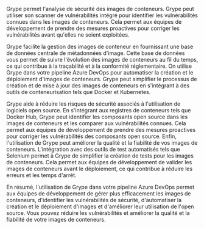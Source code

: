 Grype permet l'analyse de sécurité des images de conteneurs. Grype peut utiliser son scanner de vulnérabilités intégré pour identifier les vulnérabilités connues dans les images de conteneurs. Cela permet aux équipes de développement de prendre des mesures proactives pour corriger les vulnérabilités avant qu'elles ne soient exploitées.

Grype facilite la gestion des images de conteneur en fournissant une base de données centrale de métadonnées d'image. Cette base de données vous permet de suivre l'évolution des images de conteneurs au fil du temps, ce qui contribue à la traçabilité et à la conformité réglementaire. On utilise Grype dans votre pipeline Azure DevOps pour automatiser la création et le déploiement d'images de conteneurs. Grype peut simplifier le processus de création et de mise à jour des images de conteneurs en s'intégrant à des outils de conteneurisation tels que Docker et Kubernetes.

Grype aide à réduire les risques de sécurité associés à l'utilisation de logiciels open source. En s'intégrant aux registres de conteneurs tels que Docker Hub, Grype peut identifier les composants open source dans les images de conteneurs et les comparer aux vulnérabilités connues. Cela permet aux équipes de développement de prendre des mesures proactives pour corriger les vulnérabilités des composants open source. Enfin, l'utilisation de Grype peut améliorer la qualité et la fiabilité de vos images de conteneurs. L'intégration avec des outils de test automatisés tels que Selenium permet à Grype de simplifier la création de tests pour les images de conteneurs. Cela permet aux équipes de développement de valider les images de conteneurs avant le déploiement, ce qui contribue à réduire les erreurs et les temps d'arrêt.

En résumé, l'utilisation de Grype dans votre pipeline Azure DevOps permet aux équipes de développement de gérer plus efficacement les images de conteneurs, d'identifier les vulnérabilités de sécurité, d'automatiser la création et le déploiement d'images et d'améliorer leur utilisation de l'open source. Vous pouvez réduire les vulnérabilités et améliorer la qualité et la fiabilité de votre images de conteneurs.
